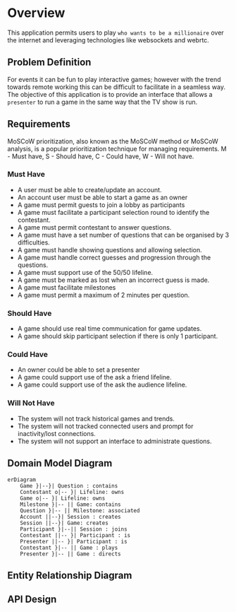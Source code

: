 # Overview

This application permits users to play `who wants to be a millionaire` over the internet and leveraging technologies like websockets and webrtc. 

## Problem Definition

For events it can be fun to play interactive games; however with the trend towards remote working this can be difficult to facilitate in a seamless way. The objective of this application is to provide an interface that allows a `presenter` to run a game in the same way that the TV show is run.


## Requirements

MoSCoW prioritization, also known as the MoSCoW method or MoSCoW analysis, is a popular prioritization technique for managing requirements. M - Must have, S - Should have, C - Could have, W - Will not have.

### Must Have
- A user must be able to create/update an account.
- An account user must be able to start a game as an owner
- A game must permit guests to join a lobby as participants
- A game must facilitate a participant selection round to identify the contestant.
- A game must permit contestant to answer questions.
- A game must have a set number of questions that can be organised by 3 difficulties.
- A game must handle showing questions and allowing selection.
- A game must handle correct guesses and progression through the questions.
- A game must support use of the 50/50 lifeline.
- A game must be marked as lost when an incorrect guess is made.
- A game must facilitate milestones 
- A game must permit a maximum of 2 minutes per question.

### Should Have
- A game should use real time communication for game updates.
- A game should skip participant selection if there is only 1 participant.

### Could Have
- An owner could be able to set a presenter
- A game could support use of the ask a friend lifeline.
- A game could support use of the ask the audience lifeline.

### Will Not Have
- The system will not track historical games and trends.
- The system will not tracked connected users and prompt for inactivity/lost connections.
- The system will not support an interface to administrate questions.


## Domain Model Diagram

```mermaid
erDiagram
    Game }|--}| Question : contains
    Contestant o|-- }| Lifeline: owns
    Game o|-- }| Lifeline: owns
    Milestone }|-- || Game: contains
    Question }|-- || Milestone: associated
    Account ||--}| Session : creates
    Session ||--}| Game: creates
    Participant }|--|| Session : joins
    Contestant ||-- }| Participant : is
    Presenter ||-- }| Participant : is
    Contestant }|-- || Game : plays
    Presenter }|-- || Game : directs
```

## Entity Relationship Diagram



## API Design
